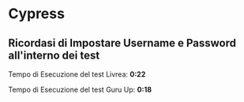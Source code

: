 # Cypress
Ricordasi di Impostare Username e Password all'interno dei test
---

Tempo di Esecuzione del test Livrea: **0:22**

Tempo di Esecuzione del test Guru Up: **0:18**